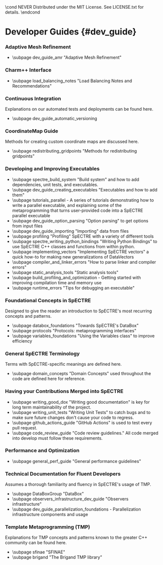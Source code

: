 \cond NEVER
Distributed under the MIT License.
See LICENSE.txt for details.
\endcond
# Developer Guides {#dev_guide}

### Adaptive Mesh Refinement
- \subpage dev_guide_amr "Adaptive Mesh Refinement"

### Charm++ Interface
- \subpage load_balancing_notes "Load Balancing Notes and Recommendations"

### Continuous Integration
Explanations on our automated tests and deployments can be found here.
- \subpage dev_guide_automatic_versioning

### CoordinateMap Guide
Methods for creating custom coordinate maps are discussed here.
- \subpage redistributing_gridpoints "Methods for redistributing gridpoints"

### Developing and Improving Executables
- \subpage spectre_build_system "Build system" and how to add dependencies, unit
  tests, and executables.
- \subpage dev_guide_creating_executables "Executables and how to add them"
- \subpage tutorials_parallel - A series of tutorials demonstrating how to write
  a parallel executable, and explaining some of the metaprogramming that turns
  user-provided code into a SpECTRE parallel executable
- \subpage dev_guide_option_parsing "Option parsing" to get options from input
  files
- \subpage dev_guide_importing "Importing" data from files
- \subpage profiling "Profiling" SpECTRE with a variety of different tools
- \subpage spectre_writing_python_bindings "Writing Python Bindings" to use
  SpECTRE C++ classes and functions from within python.
- \subpage implementing_vectors "Implementing SpECTRE vectors" a quick how-to
  for making new generalizations of DataVectors
- \subpage compiler_and_linker_errors "How to parse linker and compiler errors"
- \subpage static_analysis_tools "Static analysis tools"
- \subpage build_profiling_and_optimization - Getting started with improving
  compilation time and memory use
- \subpage runtime_errors "Tips for debugging an executable"

### Foundational Concepts in SpECTRE
Designed to give the reader an introduction to SpECTRE's most recurring concepts
and patterns.
- \subpage databox_foundations "Towards SpECTRE's DataBox"
- \subpage protocols "Protocols: metaprogramming interfaces"
- \subpage variables_foundations "Using the Variables class" to improve
  efficiency

### General SpECTRE Terminology
Terms with SpECTRE-specific meanings are defined here.
- \subpage domain_concepts "Domain Concepts" used throughout the code are
  defined here for reference.

### Having your Contributions Merged into SpECTRE
- \subpage writing_good_dox "Writing good documentation" is key for long term
  maintainability of the project.
- \subpage writing_unit_tests "Writing Unit Tests" to catch bugs and to make
  sure future changes don't cause your code to regress.
- \subpage github_actions_guide "GitHub Actions" is used to test every pull
  request.
- \subpage code_review_guide "Code review guidelines." All code merged into
  develop must follow these requirements.

### Performance and Optimization
- \subpage general_perf_guide "General performance guidelines"

### Technical Documentation for Fluent Developers
Assumes a thorough familiarity and fluency in SpECTRE's usage of TMP.
- \subpage DataBoxGroup "DataBox"
- \subpage observers_infrastructure_dev_guide "Observers infrastructure"
- \subpage dev_guide_parallelization_foundations - Parallelization
  infrastructure components and usage

### Template Metaprogramming (TMP)
Explanations for TMP concepts and patterns known to the greater C++ community
can be found here.
- \subpage sfinae "SFINAE"
- \subpage brigand "The Brigand TMP library"
